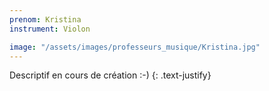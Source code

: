 ```yaml
---
prenom: Kristina 
instrument: Violon

image: "/assets/images/professeurs_musique/Kristina.jpg"
---
```


Descriptif en cours de création :-)
{: .text-justify}
